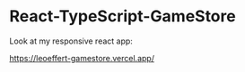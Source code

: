 # React-TypeScript-GameStore

Look at my responsive react app:

https://leoeffert-gamestore.vercel.app/
